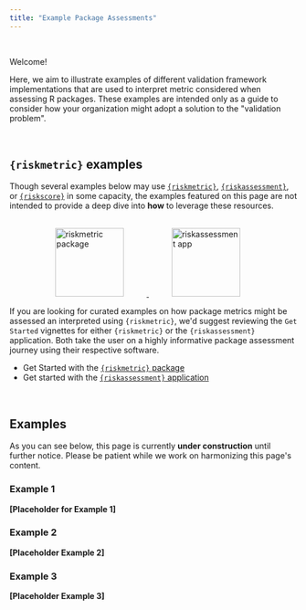 ```yaml
---
title: "Example Package Assessments"
---
```


<br>

Welcome! 


Here, we aim to illustrate examples of different validation framework implementations that are used to interpret metric considered when assessing R packages. These examples are intended only as a guide to consider how your organization might adopt a solution to the "validation problem".


<br>

## `{riskmetric}` examples

Though several examples below may use [`{riskmetric}`](https://github.com/pharmaR/riskmetric), [`{riskassessment}`](https://github.com/pharmaR/riskassessment), or [`{riskscore}`](https://github.com/pharmaR/riskscore) in some capacity, the examples featured on this page are not intended to provide a deep dive into **how** to leverage these resources.


<!--- remember to swap before publishing -->
<!--- ../static/img/examples/riskmetric_logo.png -->
<!--- ../static/img/examples/riskassessment_logo.png -->

<br>

<a href="https://pharmar.github.io/riskmetric/articles/riskmetric.html">
<img src="img/examples/riskmetric_logo.png" alt="riskmetric package" height = "120px;" style = "height:120px; padding-left: 80px; padding-right: 40px;">
</a>
<a href="https://pharmar.github.io/riskassessment/articles/riskassessment.html">
<img src="img/examples/riskassessment_logo.png" alt="riskassessment app" height = "120px;" style = "height:120px; padding-left: 40px;">
</a>

<br>

If you are looking for curated examples on how package metrics might be assessed an interpreted using `{riskmetric}`, we'd suggest reviewing the `Get Started` vignettes for either `{riskmetric}` or the `{riskassessment}` application. Both take the user on a highly informative package assessment journey using their respective software.

* Get Started with the [`{riskmetric}`  package](https://pharmar.github.io/riskmetric/articles/riskmetric.html)
* Get started with the [`{riskassessment}` application](https://pharmar.github.io/riskassessment/articles/riskassessment.html)

<br>



## Examples

As you can see below, this page is currently **under construction** until further notice. Please be patient while we work on harmonizing this page's content.

### Example 1

**[Placeholder for Example 1]**


### Example 2

**[Placeholder Example 2]**


### Example 3

**[Placeholder Example 3]**

